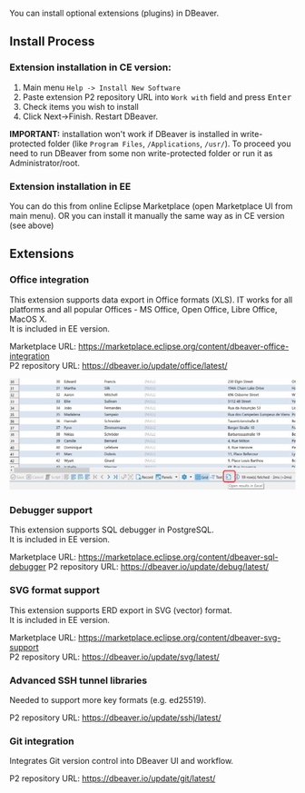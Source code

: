 You can install optional extensions (plugins) in DBeaver.

## Install Process

### Extension installation in CE version:

1. Main menu `Help -> Install New Software`
2. Paste extension P2 repository URL into `Work with` field and press <kbd>Enter</kbd>
3. Check items you wish to install
4. Click Next->Finish. Restart DBeaver.

**IMPORTANT:** installation won't work if DBeaver is installed in write-protected folder (like `Program Files`, `/Applications`, `/usr/`). To proceed you need to run DBeaver from some non write-protected folder or run it as Administrator/root.

### Extension installation in EE

You can do this from online Eclipse Marketplace (open Marketplace UI from main menu).
OR you can install it manually the same way as in CE version (see above)

## Extensions

### Office integration

This extension supports data export in Office formats (XLS). IT works for all platforms and all popular Offices - MS Office, Open Office, Libre Office, MacOS X.  
It is included in EE version.  

Marketplace URL: https://marketplace.eclipse.org/content/dbeaver-office-integration  
P2 repository URL: https://dbeaver.io/update/office/latest/

  ![](images/office-open-excel.png)

### Debugger support

This extension supports SQL debugger in PostgreSQL.  
It is included in EE version.  

Marketplace URL: https://marketplace.eclipse.org/content/dbeaver-sql-debugger
P2 repository URL: https://dbeaver.io/update/debug/latest/

### SVG format support

This extension supports ERD export in SVG (vector) format.  
It is included in EE version.  

Marketplace URL: https://marketplace.eclipse.org/content/dbeaver-svg-support  
P2 repository URL: https://dbeaver.io/update/svg/latest/

### Advanced SSH tunnel libraries

Needed to support more key formats (e.g. ed25519).  

P2 repository URL: https://dbeaver.io/update/sshj/latest/

### Git integration

Integrates Git version control into DBeaver UI and workflow.  

P2 repository URL: https://dbeaver.io/update/git/latest/

